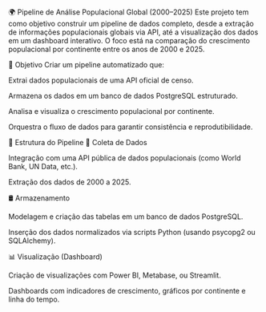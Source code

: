 🌍 Pipeline de Análise Populacional Global (2000–2025)
Este projeto tem como objetivo construir um pipeline de dados completo, desde a extração de informações populacionais globais via API, até a visualização dos dados em um dashboard interativo. O foco está na comparação do crescimento populacional por continente entre os anos de 2000 e 2025.

🎯 Objetivo
Criar um pipeline automatizado que:

Extrai dados populacionais de uma API oficial de censo.

Armazena os dados em um banco de dados PostgreSQL estruturado.

Analisa e visualiza o crescimento populacional por continente.

Orquestra o fluxo de dados para garantir consistência e reprodutibilidade.

🧱 Estrutura do Pipeline
📡 Coleta de Dados

Integração com uma API pública de dados populacionais (como World Bank, UN Data, etc.).

Extração dos dados de 2000 a 2025.

🛢️ Armazenamento

Modelagem e criação das tabelas em um banco de dados PostgreSQL.

Inserção dos dados normalizados via scripts Python (usando psycopg2 ou SQLAlchemy).

📊 Visualização (Dashboard)

Criação de visualizações com Power BI, Metabase, ou Streamlit.

Dashboards com indicadores de crescimento, gráficos por continente e linha do tempo.
